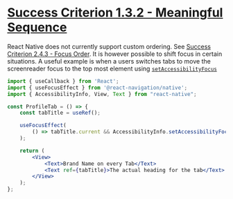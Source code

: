 # [Success Criterion 1.3.2 - Meaningful Sequence](https://www.w3.org/WAI/WCAG21/Understanding/meaningful-sequence.html)

React Native does not currently support custom ordering. See [Success Criterion 2.4.3 - Focus Order](2.4.3.md). It is however possible to shift focus in certain situations.
A useful example is when a users switches tabs to move the screenreader focus to the top most element using [`setAccessibilityFocus`](https://reactnative.dev/docs/accessibilityinfo#setaccessibilityfocus)

```jsx
import { useCallback } from 'React';
import { useFocusEffect } from '@react-navigation/native';
import { AccessibilityInfo, View, Text } from "react-native";

const ProfileTab = () => {
    const tabTitle = useRef();

    useFocusEffect(
        () => tabTitle.current && AccessibilityInfo.setAccessibilityFocus(tabTitle)
    );

    return (
        <View>
            <Text>Brand Name on every Tab</Text>
            <Text ref={tabTitle}>The actual heading for the tab</Text>
        </View>
    );
};
```
